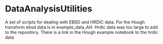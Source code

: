 # DataAnalysisUtilities
A set of scripts for dealing with EBSD and HRDIC data.
For the Hough transform ebsd data is in example_data_AH. Hrdic data was too large to add to the repository. There is a link in the Hough example notebook to the hrdic data
